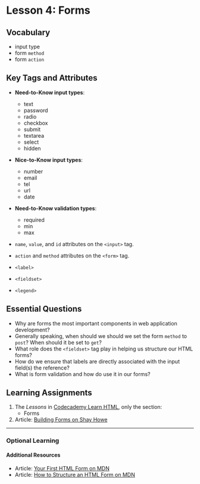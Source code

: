 # Lesson 4: Forms

## Vocabulary
* input type
* form `method`
* form `action`

## Key Tags and Attributes
* **Need-to-Know input types**:
  * text
  * password
  * radio
  * checkbox
  * submit
  * textarea
  * select
  * hidden

* **Nice-to-Know input types**:
  * number
  * email
  * tel
  * url
  * date

* **Need-to-Know validation types**:
  * required
  * min
  * max

* `name`, `value`, and `id` attributes on the `<input>` tag.
* `action` and `method` attributes on the `<form>` tag.

* `<label>`
* `<fieldset>`
* `<legend>`

## Essential Questions
* Why are forms the most important components in web application development?
* Generally speaking, when should we should we set the form `method` to `post`? When should it be set to `get`?
* What role does the `<fieldset>` tag play in helping us structure our HTML forms?
* How do we ensure that labels are directly associated with the input field(s) the reference?
* What is form validation and how do use it in our forms?

## Learning Assignments
1. The *Lessons* in [Codecademy Learn HTML](https://www.codecademy.com/learn/learn-html), only the section:
    * Forms
2. Article: [Building Forms on Shay Howe](https://learn.shayhowe.com/html-css/building-forms/)

___

### Optional Learning

#### Additional Resources
* Article: [Your First HTML Form on MDN](https://developer.mozilla.org/en-US/docs/Learn/HTML/Forms/Your_first_HTML_form)
* Article: [How to Structure an HTML Form on MDN](https://developer.mozilla.org/en-US/docs/Learn/HTML/Forms/How_to_structure_an_HTML_form)
